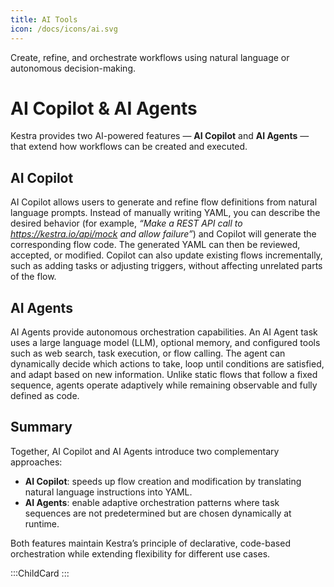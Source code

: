 ```yaml
---
title: AI Tools
icon: /docs/icons/ai.svg
---
```


Create, refine, and orchestrate workflows using natural language or autonomous decision-making.

# AI Copilot & AI Agents

Kestra provides two AI-powered features — **AI Copilot** and **AI Agents** — that extend how workflows can be created and executed.

## AI Copilot

AI Copilot allows users to generate and refine flow definitions from natural language prompts. Instead of manually writing YAML, you can describe the desired behavior (for example, *“Make a REST API call to https://kestra.io/api/mock and allow failure”*) and Copilot will generate the corresponding flow code. The generated YAML can then be reviewed, accepted, or modified. Copilot can also update existing flows incrementally, such as adding tasks or adjusting triggers, without affecting unrelated parts of the flow.

## AI Agents

AI Agents provide autonomous orchestration capabilities. An AI Agent task uses a large language model (LLM), optional memory, and configured tools such as web search, task execution, or flow calling. The agent can dynamically decide which actions to take, loop until conditions are satisfied, and adapt based on new information. Unlike static flows that follow a fixed sequence, agents operate adaptively while remaining observable and fully defined as code.

## Summary

Together, AI Copilot and AI Agents introduce two complementary approaches:
- **AI Copilot**: speeds up flow creation and modification by translating natural language instructions into YAML.
- **AI Agents**: enable adaptive orchestration patterns where task sequences are not predetermined but are chosen dynamically at runtime.

Both features maintain Kestra’s principle of declarative, code-based orchestration while extending flexibility for different use cases.

:::ChildCard
:::
